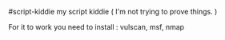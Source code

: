 #script-kiddie
my script kiddie ( I'm not trying to prove things. )

For it to work you need to install :
vulscan,
msf,
nmap
